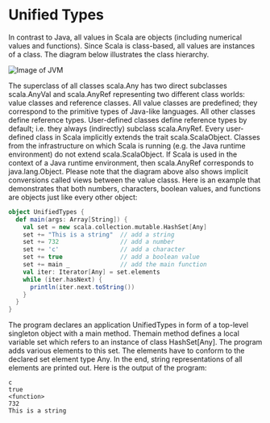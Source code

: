 # Unified Types

In contrast to Java, all values in Scala are objects (including numerical values and functions). Since Scala is class-based, all values are instances of a class. The diagram below illustrates the class hierarchy.

![Image of JVM](https://gist.githubusercontent.com/bossiernesto/ccb3a847e83ae0ddf7db0b0eae30870f/raw/8cd56fb51509ce78b8ed87d8c863fff7fbde7da3/classhierarchy.img_assist_custom.png)

The superclass of all classes scala.Any has two direct subclasses scala.AnyVal and scala.AnyRef representing two different class worlds: value classes and reference classes. All value classes are predefined; they correspond to the primitive types of Java-like languages. All other classes define reference types. User-defined classes define reference types by default; i.e. they always (indirectly) subclass scala.AnyRef. Every user-defined class in Scala implicitly extends the trait scala.ScalaObject. Classes from the infrastructure on which Scala is running (e.g. the Java runtime environment) do not extend scala.ScalaObject. If Scala is used in the context of a Java runtime environment, then scala.AnyRef corresponds to java.lang.Object.
Please note that the diagram above also shows implicit conversions called views between the value classs.
Here is an example that demonstrates that both numbers, characters, boolean values, and functions are objects just like every other object:

```scala
object UnifiedTypes {
  def main(args: Array[String]) {
    val set = new scala.collection.mutable.HashSet[Any]
    set += "This is a string"  // add a string
    set += 732                 // add a number
    set += 'c'                 // add a character
    set += true                // add a boolean value
    set += main _              // add the main function
    val iter: Iterator[Any] = set.elements
    while (iter.hasNext) {
      println(iter.next.toString())
    }
  }
}
```

The program declares an application UnifiedTypes in form of a top-level singleton object with a main method. Themain method defines a local variable set which refers to an instance of class HashSet[Any]. The program adds various elements to this set. The elements have to conform to the declared set element type Any. In the end, string representations of all elements are printed out.
Here is the output of the program:

```
c
true
<function>
732
This is a string
```